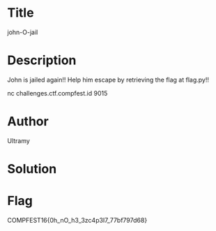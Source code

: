 # Title
john-O-jail

# Description
John is jailed again!! Help him escape by retrieving the flag at flag.py!!

nc challenges.ctf.compfest.id 9015

# Author
Ultramy

# Solution


# Flag
COMPFEST16{0h_nO_h3_3zc4p3I7_77bf797d68}